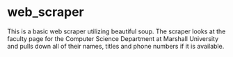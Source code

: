 # web_scraper


This is a basic web scraper utilizing beautiful soup. The scraper looks at the faculty page for the Computer Science Department at Marshall University and pulls down all of their names, titles and phone numbers if it is available. 
